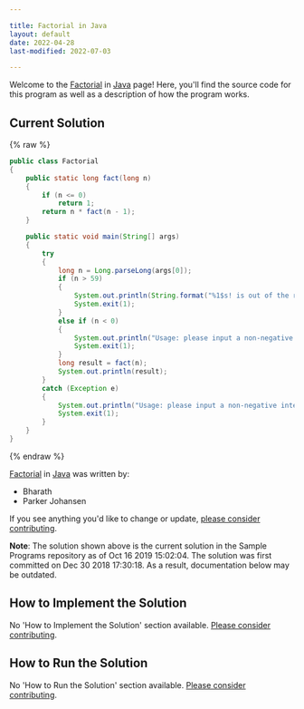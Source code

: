 ```yaml
---

title: Factorial in Java
layout: default
date: 2022-04-28
last-modified: 2022-07-03

---
```


Welcome to the [Factorial](https://sampleprograms.io/projects/factorial) in [Java](https://sampleprograms.io/languages/java) page! Here, you'll find the source code for this program as well as a description of how the program works.

## Current Solution

{% raw %}

```java
public class Factorial
{
    public static long fact(long n)
    {
        if (n <= 0)
            return 1;
        return n * fact(n - 1);
    }

    public static void main(String[] args)
    {
        try
        {
            long n = Long.parseLong(args[0]);
            if (n > 59)
            {
                System.out.println(String.format("%1$s! is out of the reasonable bounds for calculation.", n));
                System.exit(1);
            }
            else if (n < 0)
            {
                System.out.println("Usage: please input a non-negative integer");
                System.exit(1);
            }
            long result = fact(n);
            System.out.println(result);
        }
        catch (Exception e)
        {
            System.out.println("Usage: please input a non-negative integer");
            System.exit(1);
        }
    }
}
```

{% endraw %}

[Factorial](https://sampleprograms.io/projects/factorial) in [Java](https://sampleprograms.io/languages/java) was written by:

- Bharath
- Parker Johansen

If you see anything you'd like to change or update, [please consider contributing](https://github.com/TheRenegadeCoder/sample-programs).

**Note**: The solution shown above is the current solution in the Sample Programs repository as of Oct 16 2019 15:02:04. The solution was first committed on Dec 30 2018 17:30:18. As a result, documentation below may be outdated.

## How to Implement the Solution

No 'How to Implement the Solution' section available. [Please consider contributing](https://github.com/TheRenegadeCoder/sample-programs-website).

## How to Run the Solution

No 'How to Run the Solution' section available. [Please consider contributing](https://github.com/TheRenegadeCoder/sample-programs-website).